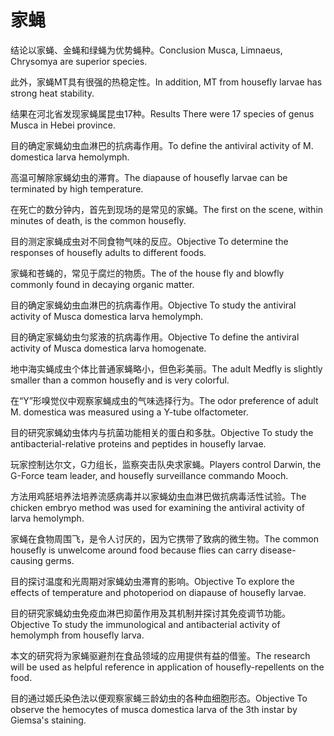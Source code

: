 # 家蝇

<p><span class="chinese">结论以家蝇、金蝇和绿蝇为优势蝇种。</span><span class="english">Conclusion Musca, Limnaeus, Chrysomya are superior species.</span></p>

<p><span class="chinese">此外，家蝇MT具有很强的热稳定性。</span><span class="english">In addition, MT from housefly larvae has strong heat stability.</span></p>

<p><span class="chinese">结果在河北省发现家蝇属昆虫17种。</span><span class="english">Results There were 17 species of genus Musca in Hebei province.</span></p>

<p><span class="chinese">目的确定家蝇幼虫血淋巴的抗病毒作用。</span><span class="english">To define the antiviral activity of M. domestica larva hemolymph.</span></p>

<p><span class="chinese">高温可解除家蝇幼虫的滞育。</span><span class="english">The diapause of housefly larvae can be terminated by high temperature.</span></p>

<p><span class="chinese">在死亡的数分钟内，首先到现场的是常见的家蝇。</span><span class="english">The first on the scene, within minutes of death, is the common housefly.</span></p>

<p><span class="chinese">目的测定家蝇成虫对不同食物气味的反应。</span><span class="english">Objective To determine the responses of housefly adults to different foods.</span></p>

<p><span class="chinese">家蝇和苍蝇的，常见于腐烂的物质。</span><span class="english">The of the house fly and blowfly commonly found in decaying organic matter.</span></p>

<p><span class="chinese">目的确定家蝇幼虫血淋巴的抗病毒作用。</span><span class="english">Objective To study the antiviral activity of Musca domestica larva hemolymph.</span></p>

<p><span class="chinese">目的确定家蝇幼虫匀浆液的抗病毒作用。</span><span class="english">Objective To define the antiviral activity of Musca domestica larva homogenate.</span></p>

<p><span class="chinese">地中海实蝇成虫个体比普通家蝇略小，但色彩美丽。</span><span class="english">The adult Medfly is slightly smaller than a common housefly and is very colorful.</span></p>

<p><span class="chinese">在“Y”形嗅觉仪中观察家蝇成虫的气味选择行为。</span><span class="english">The odor preference of adult M. domestica was measured using a Y-tube olfactometer.</span></p>

<p><span class="chinese">目的研究家蝇幼虫体内与抗菌功能相关的蛋白和多肽。</span><span class="english">Objective To study the antibacterial-relative proteins and peptides in housefly larvae.</span></p>

<p><span class="chinese">玩家控制达尔文，G力组长，监察突击队央求家蝇。</span><span class="english">Players control Darwin, the G-Force team leader, and housefly surveillance commando Mooch.</span></p>

<p><span class="chinese">方法用鸡胚培养法培养流感病毒并以家蝇幼虫血淋巴做抗病毒活性试验。</span><span class="english">The chicken embryo method was used for examining the antiviral activity of larva hemolymph.</span></p>

<p><span class="chinese">家蝇在食物周围飞，是令人讨厌的，因为它携带了致病的微生物。</span><span class="english">The common housefly is unwelcome around food because flies can carry disease-causing germs.</span></p>

<p><span class="chinese">目的探讨温度和光周期对家蝇幼虫滞育的影响。</span><span class="english">Objective To explore the effects of temperature and photoperiod on diapause of housefly larvae.</span></p>

<p><span class="chinese">目的研究家蝇幼虫免疫血淋巴抑菌作用及其机制并探讨其免疫调节功能。</span><span class="english">Objective To study the immunological and antibacterial activity of hemolymph from housefly larva.</span></p>

<p><span class="chinese">本文的研究将为家蝇驱避剂在食品领域的应用提供有益的借鉴。</span><span class="english">The research will be used as helpful reference in application of housefly-repellents on the food.</span></p>

<p><span class="chinese">目的通过姬氏染色法以便观察家蝇三龄幼虫的各种血细胞形态。</span><span class="english">Objective To observe the hemocytes of musca domestica larva of the 3th instar by Giemsa's staining.</span></p>

